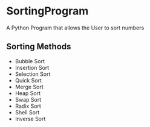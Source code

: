 # SortingProgram
 A Python Program that allows the User to sort numbers

## Sorting Methods
- Bubble Sort
- Insertion Sort
- Selection Sort
- Quick Sort
- Merge Sort
- Heap Sort
- Swap Sort
- Radix Sort
- Shell Sort
- Inverse Sort